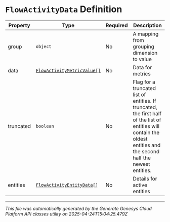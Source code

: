 # `FlowActivityData` Definition

| Property | Type | Required | Description |
|----------|------|----------|-------------|
| group | `object` | No | A mapping from grouping dimension to value |
| data | [`FlowActivityMetricValue[]`](flowactivitymetricvalue-definition.md) | No | Data for metrics |
| truncated | `boolean` | No | Flag for a truncated list of entities. If truncated, the first half of the list of entities will contain the oldest entities and the second half the newest entities. |
| entities | [`FlowActivityEntityData[]`](flowactivityentitydata-definition.md) | No | Details for active entities |

---

*This file was automatically generated by the Generate Genesys Cloud Platform API classes utility on 2025-04-24T15:04:25.479Z*